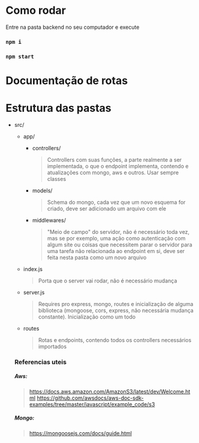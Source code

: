# Como rodar 

Entre na pasta backend no seu computador e execute 
### `npm i`
### `npm start`

# Documentação de rotas

# Estrutura das pastas

* src/

  * app/
  
    * controllers/
      
      >Controllers com suas funções, a parte realmente a ser implementada, o que o endpoint implementa, contendo e atualizações com mongo, aws e outros. Usar sempre classes
    
    * models/
      
      >Schema do mongo, cada vez que um novo esquema for criado, deve ser adicionado um arquivo com ele 
      
     * middlewares/
     
        >"Meio de campo" do servidor, não é necessário toda vez, mas se por exemplo, uma ação como autenticação com algum site ou coisas que necessitem parar o servidor para uma tarefa não relacionada ao endpoint em si, deve ser feita nesta pasta como um novo arquivo


  * index.js
    
      >Porta que o server vai rodar, não é necessário mudança
  
  * server.js
  
      >Requires pro express, mongo, routes e inicialização de alguma biblioteca (mongoose, cors, express, não necessária mudança constante). Inicialização como um todo
      
  * routes
      
      >Rotas e endpoints, contendo todos os controllers necessários importados
     
  ### Referencias uteis
  
  ##### Aws:
  
  >https://docs.aws.amazon.com/AmazonS3/latest/dev/Welcome.html
  >https://github.com/awsdocs/aws-doc-sdk-examples/tree/master/javascript/example_code/s3
  
  ##### Mongo:
  
  >https://mongoosejs.com/docs/guide.html
